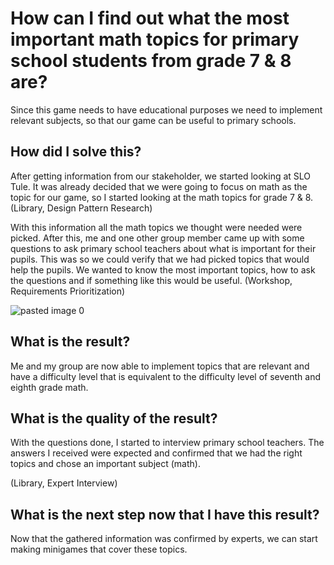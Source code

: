 # How can I find out what the most important math topics for primary school students from grade 7 & 8 are?

Since this game needs to have educational purposes we need to implement relevant subjects, so that our game can be useful to primary schools. 

## How did I solve this?

After getting information from our stakeholder, we started looking at SLO Tule. It was already decided that we were going to focus on math as the topic for our game, so I started looking at the math topics for grade 7 & 8.
(Library, Design Pattern Research)

With this information all the math topics we thought were needed were picked. After this, me and one other group member came up with some questions to ask primary school teachers about what is important for their pupils. This was so we could verify that we had picked topics that would help the pupils. We wanted to know the most important topics, how to ask the questions and if something like this would be useful.
(Workshop, Requirements Prioritization)

![pasted image 0](https://github.com/Timsel1/GDT-S4Portfolio/assets/90602424/363aaa44-d8b8-4565-a326-542bf6acb1fc)

## What is the result?

Me and my group are now able to implement topics that are relevant and have a difficulty level that is equivalent to the difficulty level of seventh and eighth grade math.

## What is the quality of the result?

With the questions done, I started to interview primary school teachers. The answers I received were expected and confirmed that we had the right topics and chose an important subject (math).

(Library, Expert Interview)

## What is the next step now that I have this result?

Now that the gathered information was confirmed by experts, we can start making minigames that cover these topics.
